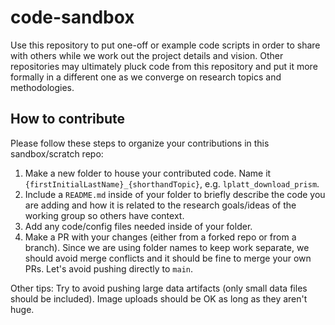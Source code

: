 # code-sandbox

Use this repository to put one-off or example code scripts in order to share with others while we work out the project details and vision. Other repositories may ultimately pluck code from this repository and put it more formally in a different one as we converge on research topics and methodologies.

## How to contribute

Please follow these steps to organize your contributions in this sandbox/scratch repo:

1. Make a new folder to house your contributed code. Name it `{firstInitialLastName}_{shorthandTopic}`, e.g. `lplatt_download_prism`.
2. Include a `README.md` inside of your folder to briefly describe the code you are adding and how it is related to the research goals/ideas of the working group so others have context.
3. Add any code/config files needed inside of your folder.
4. Make a PR with your changes (either from a forked repo or from a branch). Since we are using folder names to keep work separate, we should avoid merge conflicts and it should be fine to merge your own PRs. Let's avoid pushing directly to `main`.

Other tips: Try to avoid pushing large data artifacts (only small data files should be included). Image uploads should be OK as long as they aren't huge.
